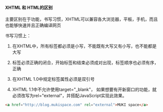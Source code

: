 #### XHTML 和 HTML的区别
主要区别在于功能，书写习惯，XHTML可以兼容各大浏览器，平板，手机，而且也能够快速并且正确编译网页

书写习惯上：
1.  在XHTML中，所有标签都必须是小写，不能既有大写又有小写，也不能都是大写

2. 标签必须正确的闭合，开始标签和结束必须成对出现，标签顺序也必须有序，正确

3. 在XHTML 1.0中规定标签属性必须是双引号

4. XHTML 1.1中不允许使用target="_blank"， 如果想要有开新窗口的功能，就必须改写为rel="external"，并搭配JavaScript实现此效果。
```html
<a href="http://blog.mukispace.com" rel="external">MUKI space</a>
```